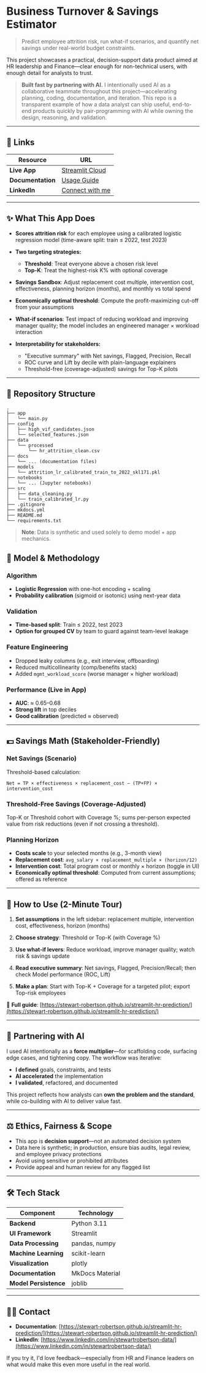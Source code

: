 # Business Turnover & Savings Estimator

> Predict employee attrition risk, run what-if scenarios, and quantify net savings under real-world budget constraints.

This project showcases a practical, decision-support data product aimed at HR leadership and Finance—clear enough for non-technical users, with enough detail for analysts to trust.

> **Built fast by partnering with AI.**
> I intentionally used AI as a collaborative teammate throughout this project—accelerating planning, coding, documentation, and iteration.
> This repo is a transparent example of how a data analyst can ship useful, end-to-end products quickly by pair-programming with AI while owning the design, reasoning, and validation.

---

## 🔗 Links

| Resource | URL |
|----------|-----|
| **Live App** | [Streamlit Cloud](https://hr-app-sr.streamlit.app/#business-turnover-savings-predictor) |
| **Documentation** | [Usage Guide](https://stewart-robertson.github.io/streamlit-hr-prediction/) |
| **LinkedIn** | [Connect with me](https://www.linkedin.com/in/stewart-robertson-data/) |

---

## ✨ What This App Does

- **Scores attrition risk** for each employee using a calibrated logistic regression model (time-aware split: train ≤ 2022, test 2023)

- **Two targeting strategies:**
  - **Threshold**: Treat everyone above a chosen risk level
  - **Top-K**: Treat the highest-risk K% with optional coverage

- **Savings Sandbox**: Adjust replacement cost multiple, intervention cost, effectiveness, planning horizon (months), and monthly vs total spend

- **Economically optimal threshold**: Compute the profit-maximizing cut-off from your assumptions

- **What-if scenarios**: Test impact of reducing workload and improving manager quality; the model includes an engineered manager × workload interaction

- **Interpretability for stakeholders:**
  - "Executive summary" with Net savings, Flagged, Precision, Recall
  - ROC curve and Lift by decile with plain-language explainers
  - Threshold-free (coverage-adjusted) savings for Top-K pilots

---

## 🧱 Repository Structure

```
.
├── app
│   └── main.py
├── config
│   ├── high_vif_candidates.json
│   └── selected_features.json
├── data
│   └── processed
│       └── hr_attrition_clean.csv
├── docs
│   └── ... (documentation files)
├── models
│   └── attrition_lr_calibrated_train_to_2022_skl171.pkl
├── notebooks
│   └── ... (Jupyter notebooks)
├── src
│   ├── data_cleaning.py
│   └── train_calibrated_lr.py
├── .gitignore
├── mkdocs.yml
├── README.md
└── requirements.txt
```

> **Note**: Data is synthetic and used solely to demo model + app mechanics.

## 🧠 Model & Methodology

### Algorithm
- **Logistic Regression** with one-hot encoding + scaling
- **Probability calibration** (sigmoid or isotonic) using next-year data

### Validation
- **Time-based split**: Train ≤ 2022, test 2023
- **Option for grouped CV** by team to guard against team-level leakage

### Feature Engineering
- Dropped leaky columns (e.g., exit interview, offboarding)
- Reduced multicollinearity (comp/benefits stack)
- Added `mgmt_workload_score` (worse manager × higher workload)

### Performance (Live in App)
- **AUC**: ≈ 0.65–0.68
- **Strong lift** in top deciles
- **Good calibration** (predicted ≈ observed)

---

## 💵 Savings Math (Stakeholder-Friendly)

### Net Savings (Scenario)
Threshold-based calculation:
```
Net = TP × effectiveness × replacement_cost − (TP+FP) × intervention_cost
```

### Threshold-Free Savings (Coverage-Adjusted)
Top-K or Threshold cohort with Coverage %; sums per-person expected value from risk reductions (even if not crossing a threshold).

### Planning Horizon
- **Costs scale** to your selected months (e.g., 3-month view)
- **Replacement cost**: `avg_salary × replacement_multiple × (horizon/12)`
- **Intervention cost**: Total program cost or monthly × horizon (toggle in UI)
- **Economically optimal threshold**: Computed from current assumptions; offered as reference

---

## 🧭 How to Use (2-Minute Tour)

1. **Set assumptions** in the left sidebar: replacement multiple, intervention cost, effectiveness, horizon (months)

2. **Choose strategy**: Threshold or Top-K (with Coverage %)

3. **Use what-if levers**: Reduce workload, improve manager quality; watch risk & savings update

4. **Read executive summary**: Net savings, Flagged, Precision/Recall; then check Model performance (ROC, Lift)

5. **Make a plan**: Start with Top-K + Coverage for a targeted pilot; export Top-risk employees

📖 **Full guide**: [https://stewart-robertson.github.io/streamlit-hr-prediction/](https://stewart-robertson.github.io/streamlit-hr-prediction/)

---

## 🤝 Partnering with AI

I used AI intentionally as a **force multiplier**—for scaffolding code, surfacing edge cases, and tightening copy. The workflow was iterative:

- **I defined** goals, constraints, and tests
- **AI accelerated** the implementation  
- **I validated**, refactored, and documented

This project reflects how analysts can **own the problem and the standard**, while co-building with AI to deliver value fast.

---

## ⚖️ Ethics, Fairness & Scope

- This app is **decision support**—not an automated decision system
- Data here is synthetic; in production, ensure bias audits, legal review, and employee privacy protections
- Avoid using sensitive or prohibited attributes
- Provide appeal and human review for any flagged list

---

## 🛠 Tech Stack

| Component | Technology |
|-----------|------------|
| **Backend** | Python 3.11 |
| **UI Framework** | Streamlit |
| **Data Processing** | pandas, numpy |
| **Machine Learning** | scikit-learn |
| **Visualization** | plotly |
| **Documentation** | MkDocs Material |
| **Model Persistence** | joblib |

---

## 🙋‍♂️ Contact

- **Documentation**: [https://stewart-robertson.github.io/streamlit-hr-prediction/](https://stewart-robertson.github.io/streamlit-hr-prediction/)
- **LinkedIn**: [https://www.linkedin.com/in/stewartrobertson-data/](https://www.linkedin.com/in/stewartrobertson-data/)

If you try it, I'd love feedback—especially from HR and Finance leaders on what would make this even more useful in the real world.
